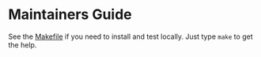 # Maintainers Guide

See the [Makefile](./Makefile) if you need to install and test locally. Just type `make` to get the help.